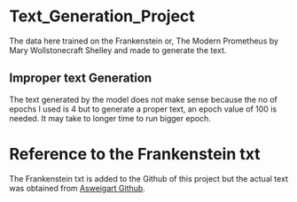 # Text_Generation_Project

The data here trained on the Frankenstein or, The Modern Prometheus by Mary Wollstonecraft Shelley and made to generate the text.

## Improper text Generation

The text generated by the model does not make sense because the no of epochs I used is 4 but to generate a proper text, an epoch value of 100 is needed. It may take to longer time to run bigger epoch.

# Reference to the Frankenstein txt

The Frankenstein txt is added to the Github of this project but the actual text was obtained from [Asweigart Github](https://github.com/asweigart/codebreaker/blob/master/frankenstein.txt).
 
